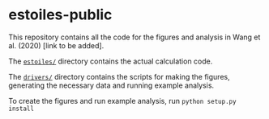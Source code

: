 # estoiles-public
This repository contains all the code for the figures and analysis in Wang et al. (2020) [link to be added].

The [`estoiles/`](estoiles/) directory contains the actual calculation code. 

The [`drivers/`](drivers/) directory contains the scripts for making the figures, generating the necessary data and running example analysis. 

To create the figures and run example analysis, run `python setup.py install`
